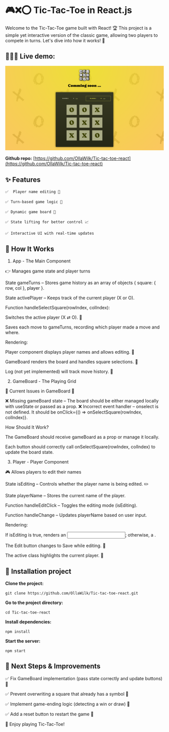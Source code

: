# 🎮❌⭕ Tic-Tac-Toe in React.js

Welcome to the Tic-Tac-Toe game built with React! 🏆 This project is a simple yet interactive version of the classic game, allowing two players to compete in turns. Let's dive into how it works! 🚀

## 🙋🏼‍♀️ Live demo:

[![Live demo](./public/screenshot.png)](https://tic-tac-toe-react-omega-wine.vercel.app)

**Github repo:** [https://github.com/OllaWilk/Tic-tac-toe-react](https://github.com/OllaWilk/Tic-tac-toe-react)

## ✨ Features

    ✅  Player name editing 📝

    ✅ Turn-based game logic 🔄

    ✅ Dynamic game board 🎲

    ✅ State lifting for better control 📈

    ✅ Interactive UI with real-time updates

## 🦋 How It Works

1. App - The Main Component

👉 Manages game state and player turns

State gameTurns – Stores game history as an array of objects { square: { row, col }, player }.

State activePlayer – Keeps track of the current player (X or O).

Function handleSelectSquare(rowIndex, colIndex):

Switches the active player (X ⇄ O). 🔄

Saves each move to gameTurns, recording which player made a move and where.

Rendering:

Player component displays player names and allows editing. 📝

GameBoard renders the board and handles square selections. 🎲

Log (not yet implemented) will track move history. 📜

2. GameBoard - The Playing Grid

🚨 Current Issues in GameBoard 🚨

❌ Missing gameBoard state – The board should be either managed locally with useState or passed as a prop.
❌ Incorrect event handler – onselect is not defined. It should be onClick={() => onSelectSquare(rowIndex, colIndex)}.

How Should It Work?

The GameBoard should receive gameBoard as a prop or manage it locally.

Each button should correctly call onSelectSquare(rowIndex, colIndex) to update the board state.

3. Player - Player Component

🎮 Allows players to edit their names

State isEditing – Controls whether the player name is being edited. ✏️

State playerName – Stores the current name of the player.

Function handleEditClick – Toggles the editing mode (isEditing).

Function handleChange – Updates playerName based on user input.

Rendering:

If isEditing is true, renders an <input>; otherwise, a <span>.

The Edit button changes to Save while editing. 💾

The active class highlights the current player. 🌟

## 🦋 Installation project

**Clone the project:**

```
git clone https://github.com/OllaWilk/Tic-tac-toe-react.git
```

**Go to the project directory:**

```
cd Tic-tac-toe-react
```

**Install dependencies:**

```
npm install
```

**Start the server:**

```
npm start
```

## 🚀 Next Steps & Improvements

✅ Fix GameBoard implementation (pass state correctly and update buttons) 🔧

✅ Prevent overwriting a square that already has a symbol 🚫

✅ Implement game-ending logic (detecting a win or draw) 🏁

✅ Add a reset button to restart the game 🔄

🎉 Enjoy playing Tic-Tac-Toe!
